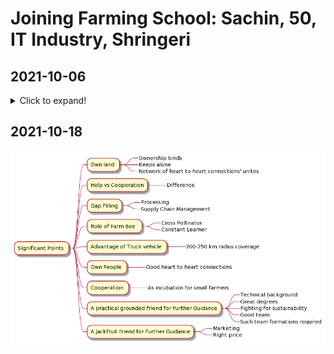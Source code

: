 # Joining Farming School: Sachin, 50, IT Industry, Shringeri

## 2021-10-06 

<details markdown='1'><summary>Click to expand!</summary>

### Aim

Weekends family will go. Big work to someone who can do. 

Aim LAND COST APPRECIATION? No. 

Sachin will buy cow. 

One acre is more than sufficient. 

Storing water. 

Next year targeting. Son going to college. Sachin goes into farming college. 

### Farming Management Counseling

Friends can combine from beginning. Organic cow based urine dung based farming. Visions are similar. Buy land adjacent to each other.

Three types of farming. Cow based is best. Then is chemical farming. Worst is organic farming. Importing of earthworm.  NPK mud becomes concrete. Porous. Life inside it. Then plant growth is dependent on chemical only. This is very dangerous. Organic is most dangerous. Poultry farm. Chemicals getting into poultry. Through that pesticides etc. Highest carbon footprint.

Traditional cow of traditional variety. One cow is sufficient for large area. Cow urine, dal, jaggery, soil below peepal tree. Jeevamrit. This is the culture. That's the right kind of micro organism. Proper produce. 

Nicely shaped fruits etc are not good. These are commercial produced. Natural will not be very beautiful. 

Leaving job. PhD in building construction. Next PhD can be in farming. Requires constant involvement. Get land on lease. Don't block much capital in that. Initially learning experience. During that insights develop. Maturity comes by entering into water. Friends can combine. 

Direction? Mysore road. Famous agriculture place. One cow and one person. 

Better may be if friends can combine, buy one acre each. Becomes small community. 

Weekend farmers. New phenomenon. Bangalore. Concept going on. 

Contacts of two sucessful farmers for discussion. Phone number will be sent. Take time. 

Big presence online community Farming. 

Don't decide anything in hurry.

Can't do full time farming with job. 

Farming also paying you. Live in a good environment. Vegetables. Not a costly hobby. Find out rates in all four major directions. 

### Child Higher Studies Counseling 

Son will give class 12 boards. Likes biology but doesn't want to do medicine. Have dialogue with Hiren. He was into Life Sciences. Engineering in biotechnology. IISc. BSc required or BTech. MTech in IISc. Interested in research. Can also give IIT-JEE. IISER. These are focused on science and research. Need not do BTech. 

Both ways pressure. Telling to do engineering or not to do engineering. There is nothing right or wrong about it. 

Highly talented in writing. Can go into humanities also. 

Child is already conditioned. He won't say take the land and I'll do farming. 
Many decisions already taken indirectly when child first sent to school. Child gets conditioned. 

### Nature Over Years

Sachin has not changed. Nature is same. 

Some people change. Because of so many reasons. 
</details>

## 2021-10-18

![sachin-2021-10-16](sachin-2021-10-16.png)
